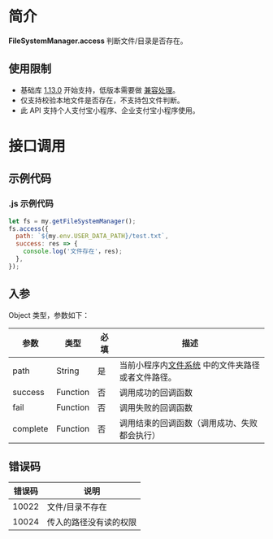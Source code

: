 # 简介

**FileSystemManager.access** 判断文件/目录是否存在。

## 使用限制

- 基础库 [1.13.0](https://opendocs.alipay.com/mini/framework/lib) 开始支持，低版本需要做 [兼容处理](https://opendocs.alipay.com/mini/framework/compatibility)。
- 仅支持校验本地文件是否存在，不支持包文件判断。
- 此 API 支持个人支付宝小程序、企业支付宝小程序使用。

# 接口调用

## 示例代码

### .js 示例代码

```javascript
let fs = my.getFileSystemManager();
fs.access({
  path: `${my.env.USER_DATA_PATH}/test.txt`,
  success: res => {
    console.log('文件存在'，res);
  },
});
```

## 入参

Object 类型，参数如下：

| **参数** | **类型** | **必填** | **描述** |
| --- | --- | --- | --- |
| path | String | 是 | 当前小程序内[文件系统](https://opendocs.alipay.com/mini/03dt4s) 中的文件夹路径或者文件路径。 |
| success | Function | 否 | 调用成功的回调函数 |
| fail | Function | 否 | 调用失败的回调函数 |
| complete | Function | 否 | 调用结束的回调函数（调用成功、失败都会执行） |

## 错误码

| **错误码** | **说明**               |
| ---------- | ---------------------- |
| 10022      | 文件/目录不存在        |
| 10024      | 传入的路径没有读的权限 |
